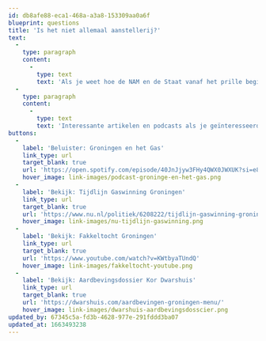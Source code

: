 ```yaml
---
id: db8afe88-eca1-468a-a3a8-153309aa0a6f
blueprint: questions
title: 'Is het niet allemaal aanstellerij?'
text:
  -
    type: paragraph
    content:
      -
        type: text
        text: 'Als je weet hoe de NAM en de Staat vanaf het prille begin puur voor financieel gewin gingen en geen moment nadachten over de veiligheid van bewoners, kun je niet ontkennen dat Groningen al heel lang een wingewest is. Een wingewest ter waarde van 417 miljard euro, om precies te zijn.'
  -
    type: paragraph
    content:
      -
        type: text
        text: 'Interessante artikelen en podcasts als je geïnteresseerd bent in nog meer feiten en verhalen:'
buttons:
  -
    label: 'Beluister: Groningen en het Gas'
    link_type: url
    target_blank: true
    url: 'https://open.spotify.com/episode/40JnJjyw3FHy4QWX0JWXUK?si=e8db8d4c1991447c&nd=1'
    hover_image: link-images/podcast-groninge-en-het-gas.png
  -
    label: 'Bekijk: Tijdlijn Gaswinning Groningen'
    link_type: url
    target_blank: true
    url: 'https://www.nu.nl/politiek/6208222/tijdlijn-gaswinning-groningen-geheime-stukken-harde-rapporten-en-veel-zorgen.html'
    hover_image: link-images/nu-tijdlijn-gaswinning.png
  -
    label: 'Bekijk: Fakkeltocht Groningen'
    link_type: url
    target_blank: true
    url: 'https://www.youtube.com/watch?v=KWtbyaTUndQ'
    hover_image: link-images/fakkeltocht-youtube.png
  -
    label: 'Bekijk: Aardbevingsdossier Kor Dwarshuis'
    link_type: url
    target_blank: true
    url: 'https://dwarshuis.com/aardbevingen-groningen-menu/'
    hover_image: link-images/dwarshuis-aardbevingsdosscier.png
updated_by: 67345c5a-fd3b-4628-977e-291fddd3ba07
updated_at: 1663493238
---
```

